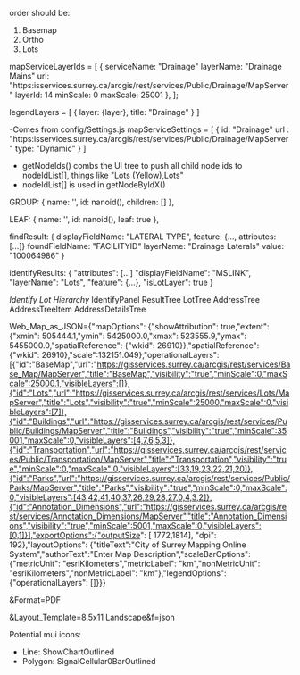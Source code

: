 order should be:

1. Basemap
2. Ortho
3. Lots

mapServiceLayerIds = [
    {
        serviceName: "Drainage"
        layerName: "Drainage Mains"
        url: "https:isservices.surrey.ca/arcgis/rest/services/Public/Drainage/MapServer"
        layerId: 14
        minScale: 0
        maxScale: 25001
    },
];

legendLayers = [
    {
        layer: {layer},
        title: "Drainage"
    }
]

-Comes from config/Settings.js
mapServiceSettings = [
    {
        id: "Drainage"
        url : "https:isservices.surrey.ca/arcgis/rest/services/Public/Drainage/MapServer"
        type: "Dynamic"
    }
]

- getNodeIds() combs the UI tree to push all child node ids to nodeIdList[], things like "Lots (Yellow),Lots"
- nodeIdList[] is used in getNodeByIdX()


GROUP:
{
  name: '',
  id: nanoid(),
  children: []
},

LEAF:
{
  name: '',
  id: nanoid(),
  leaf: true
},

findResult:
{
    displayFieldName: "LATERAL TYPE",
    feature: {..., attributes: [...]}
    foundFieldName: "FACILITYID"
    layerName: "Drainage Laterals"
    value: "100064986"
}

identifyResults:
{
    "attributes": [...]
    "displayFieldName": "MSLINK",
    "layerName": "Lots",
    "feature": {...},
    "isLotLayer": true
}

_Identify Lot Hierarchy_
IdentifyPanel
  ResultTree
    LotTree
      AddressTree
        AddressTreeItem
          AddressDetailsTree

Web_Map_as_JSON={"mapOptions": {"showAttribution": true,"extent":{"xmin": 505444.1,"ymin": 5425000.0,"xmax": 523555.9,"ymax": 5455000.0,"spatialReference": {"wkid": 26910}},"spatialReference": {"wkid": 26910},"scale":132151.049},"operationalLayers": [{"id":"BaseMap","url":"https://gisservices.surrey.ca/arcgis/rest/services/Base_Map/MapServer","title":"BaseMap","visibility":"true","minScale":0,"maxScale":25000.1,"visibleLayers":[]},{"id":"Lots","url":"https://gisservices.surrey.ca/arcgis/rest/services/Lots/MapServer","title":"Lots","visibility":"true","minScale":25000,"maxScale":0,"visibleLayers":[7]},{"id":"Buildings","url":"https://gisservices.surrey.ca/arcgis/rest/services/Public/Buildings/MapServer","title":"Buildings","visibility":"true","minScale":35001,"maxScale":0,"visibleLayers":[4,7,6,5,3]},{"id":"Transportation","url":"https://gisservices.surrey.ca/arcgis/rest/services/Public/Transportation/MapServer","title":"Transportation","visibility":"true","minScale":0,"maxScale":0,"visibleLayers":[33,19,23,22,21,20]},{"id":"Parks","url":"https://gisservices.surrey.ca/arcgis/rest/services/Public/Parks/MapServer","title":"Parks","visibility":"true","minScale":0,"maxScale":0,"visibleLayers":[43,42,41,40,37,26,29,28,27,0,4,3,2]},{"id":"Annotation_Dimensions","url":"https://gisservices.surrey.ca/arcgis/rest/services/Annotation_Dimensions/MapServer","title":"Annotation_Dimensions","visibility":"true","minScale":5001,"maxScale":0,"visibleLayers":[0,1]}],"exportOptions":{"outputSize": [ 1772,1814], "dpi": 192},"layoutOptions": {"titleText":"City of Surrey Mapping Online System","authorText":"Enter Map Description","scaleBarOptions": {"metricUnit": "esriKilometers","metricLabel": "km","nonMetricUnit": "esriKilometers","nonMetricLabel": "km"},"legendOptions": {"operationalLayers": []}}}

&Format=PDF

&Layout_Template=8.5x11 Landscape&f=json


Potential mui icons:
  - Line: ShowChartOutlined
  - Polygon: SignalCellular0BarOutlined